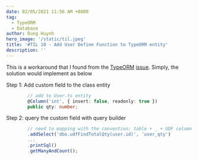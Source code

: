 ```yaml
---
date: 02/05/2021 11:56 AM +0800
tag:
  - TypeORM
  - Database
author: Dung Huynh
hero_image: '/static/til.jpeg'
title: '#TIL 10 - Add User Define Function to TypeORM entity'
description: ''
---
```


This is a workaround that I found from the [TypeORM](https://typeorm.io/#/) [issue](https://github.com/typeorm/typeorm/issues/1822#issuecomment-573492291). Simply, the solution would implement as below

Step 1: Add custom field to the class entity

```typescript
        // add to User.ts entity
        @Column('int', { insert: false, readonly: true })
        public qty: number;
```

Step 2: query the custom field with query builder

```typescript
        // need to mapping with the convention: table + _ + UDF column (user_qty)
        .addSelect('dbo.udfFindTotalQty(user.id)', 'user_qty')
        ...
        .printSql()
        .getManyAndCount();
```
